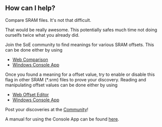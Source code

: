 ## How can I help?

Compare SRAM files. It's not that difficult.

That would be really awesome. This potentially safes  much time not doing ourselfs twice what you already did.

Join the SoE community to find meanings for various SRAM offsets.
This can be done either by using 

* [Web Comparison](compare)
* [Windows Console App](p?c=downloads)

Once you found a meaning for a offset value, try to enable or disable this flag in other SRAM (*.srm) files to prove your discovery. 
Reading and manipulating offset values can be done either by using  

* [Web Offset Editor](offset)
* [Windows Console App](p?c=downloads)

Post your discoveries at the [Community](p?c=community)!

A manual for using the Console App can be found [here](p?c=HowToUse).

